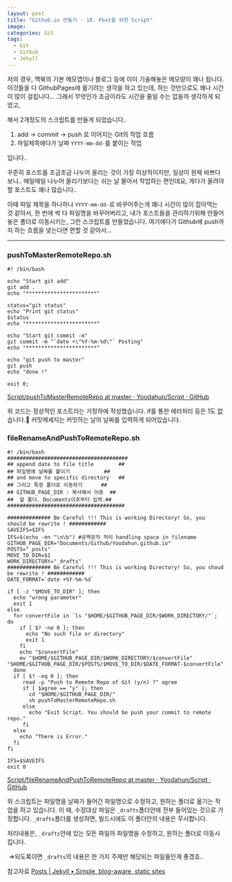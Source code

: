 ```yaml
---
layout: post
title: "Github.io 만들기 - 10. Post를 위한 Script"
image:
categories: Git
tags:
  - Git
  - Github
  - Jekyll
---
```


저의 경우, 맥북의 기본 메모앱이나 블로그 등에 이미 기술해놓은 메모량이 꽤나 됩니다.
이것들을 다 GithubPages에 옮기려는 생각을 하고 있는데, 하는 것만으로도 꽤나 시간이 많이 걸립니다...
그래서 무엇인가 조금이라도 시간을 줄일 수는 없을까 생각하게 되었고,

해서 2개정도의 스크립트를 만들게 되었습니다..


1. add -> commit -> push 로 이어지는 Git의 작업 흐름
2. 파일제목에다가 날짜 `YYYY-mm-dd-`를 붙이는 작업

입니다..

꾸준히 포스트를 조금조금 나누어 올리는 것이 가장 이상적이지만,
일상이 원체 바쁘다 보니.. 매일매일 나누어 올리기보다는 쉬는 날 몰아서 작업하는 편인데요,
게다가 올려야 할 포스트도 꽤나 많습니다..

이때 파일 제목을 하나하나 `YYYY-mm-dd-`로 바꾸어주는게 꽤나 시간이 많이 잡아먹는 것 같아서,
한 번에 싹 다 파일명을 바꾸어버리고, 내가 포스트들을 관리하기위해 만들어놓은 폴더로 이동시키는, 그런 스크립트를 만들었습니다.
여기에다가 Github에 push까지 하는 흐름을 넣는다면 편할 것 같아서…

- - - -

###  pushToMasterRemoteRepo.sh
```shell
#! /bin/bash

echo "Start git add"
git add .
echo "***********************"

status="git status"
echo "Print git status"
$status
echo "***********************"

echo "Start git commit -m"
git commit -m "`date +\"%Y-%m-%d\"` Posting"
echo "***********************"

echo "git push to master"
git push
echo "done !"

exit 0;

```
[Script/pushToMasterRemoteRepo at master · Yoodahun/Script · GitHub](https://github.com/Yoodahun/Script/tree/master/pushToMasterRemoteRepo)

위 코드는 정상적인 포스트라는 가정하에 작성했습니다. if를 통한 에러처리 등은 1도 없습니다.🤣
커밋메세지는 커밋하는 날의 날짜를 입력하게 되어있습니다.

### fileRenameAndPushToRemoteRepo.sh

```shell
#! /bin/bash
#######################################
## append date to file title        ##
## 파일명에 날짜를 붙이기           ##
## and move to specific directory   ##
## 그리고 특정 폴더로 이동하기      ##
## GITHUB_PAGE_DIR : 복사해서 이동  ##
##  할 폴더. Documents이후부터 입력.##
######################################

############## Be Careful !!! This is working Directory! So, you should be rewrite ! ############
SAVEIFS=$IFS
IFS=$(echo -en "\n\b") #공백문자 처리 handling space in filename
GITHUB_PAGE_DIR="Documents/Github/Yoodahun.github.io"
POSTS="_posts"
MOVE_TO_DIR=$1
WORK_DIRECTORY="_drafts"
############## Be Careful !!! This is working Directory! So, you shoud be rewrite ! ############
DATE_FORMAT=`date +%Y-%m-%d`

if [ -z "$MOVE_TO_DIR" ]; then
  echo "wrong parameter"
  exit 1
else
  for convertFile in `ls "$HOME/$GITHUB_PAGE_DIR/$WORK_DIRECTORY/"`; do
    if [ $? -ne 0 ]; then
      echo "No such file or directory"
      exit 1
    fi
    echo "$convertFile"
    mv "$HOME/$GITHUB_PAGE_DIR/$WORK_DIRECTORY/$convertFile" "$HOME/$GITHUB_PAGE_DIR/$POSTS/$MOVE_TO_DIR/$DATE_FORMAT-$convertFile"
  done
  if [ $? -eq 0 ]; then
     read -p "Push to Remote Repo of Git (y/n) ?" agree
     if [ $agree == "y" ]; then
       cd "$HOME/$GITHUB_PAGE_DIR/"
       sh pushToMasterRemoteRepo.sh
     else
       echo "Exit Script. You should be push your commit to remote repo."
     fi
  else
    echo "There is Error."
  fi
fi

IFS=$SAVEIFS
exit 0

```
[Script/fileRenameAndPushToRemoteRepo at master · Yoodahun/Script · GitHub](https://github.com/Yoodahun/Script/tree/master/fileRenameAndPushToRemoteRepo)

위 스크립트는 파일명을 날짜가 들어간 파일명으로 수정하고, 원하는 폴더로 옮기는 작업을 하고 있습니다.
이 때, 수정대상 파일은 `_drafts`폴더안에 전부 들어있는 것으로 가정합니다.
`_drafts`폴더를 생성하면, 빌드시에도 이 폴더안의 내용은 무시합니다.

처리내용은, `_drafts`안에 있는 모든 파일의 파일명을 수정하고, 원하는 폴더로 이동시킵니다.

​	⇒되도록이면 `_drafts`의 내용은 한 가지 주제만 해당되는 파일들인게 좋겠죠..





참고자료
[Posts | Jekyll • Simple, blog-aware, static sites](https://jekyllrb.com/docs/posts/#drafts)
